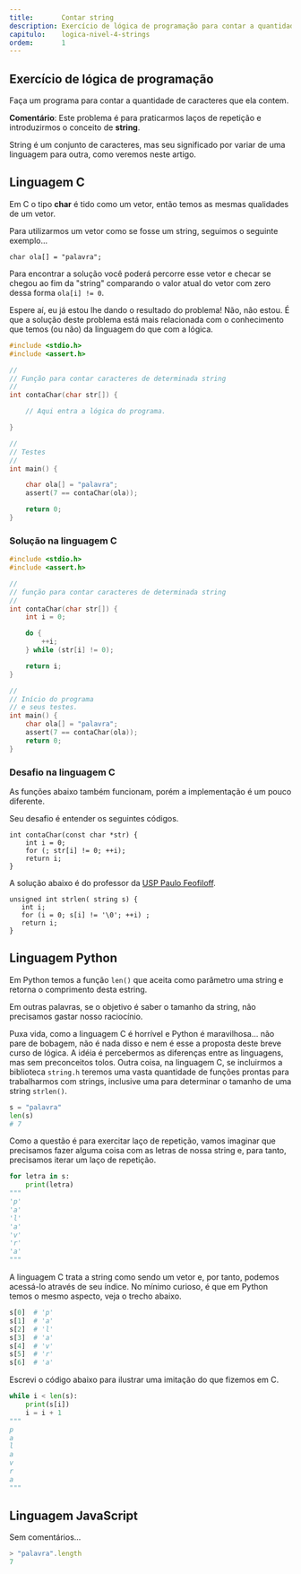 ```yaml
---
title:       Contar string
description: Exercício de lógica de programação para contar a quantidade de caracteres de uma string qualquer.
capitulo:    logica-nivel-4-strings
ordem:       1
---
```




Exercício de lógica de programação
---

Faça um programa para contar a quantidade de caracteres que ela contem.

**Comentário**: Este problema é para praticarmos laços de repetição e introduzirmos o conceito de __string__.

String é um conjunto de caracteres, mas seu significado por variar de uma linguagem para outra, como veremos neste artigo.


Linguagem C
---

Em C o tipo __char__ é tido como um vetor, então temos as mesmas qualidades de um vetor.

Para utilizarmos um vetor como se fosse um string, seguimos o seguinte exemplo...

    char ola[] = "palavra";

Para encontrar a solução você poderá percorre esse vetor e checar se chegou ao fim da "string" comparando o valor atual
do vetor com zero dessa forma `ola[i] != 0`.

Espere aí, eu já estou lhe dando o resultado do problema! Não, não estou. É que a solução deste problema está mais 
relacionada com o conhecimento que temos (ou não) da linguagem do que com a lógica.


```c
#include <stdio.h>
#include <assert.h>

//
// Função para contar caracteres de determinada string
//
int contaChar(char str[]) {

    // Aqui entra a lógica do programa.

}

//
// Testes
//
int main() {

    char ola[] = "palavra";
    assert(7 == contaChar(ola));

    return 0;
}
```



### Solução na linguagem C

```c
#include <stdio.h>
#include <assert.h>

//
// função para contar caracteres de determinada string
//
int contaChar(char str[]) {
    int i = 0;

    do {
        ++i;
    } while (str[i] != 0);

    return i;
}

//
// Início do programa
// e seus testes.
int main() {
    char ola[] = "palavra";
    assert(7 == contaChar(ola));
    return 0;
}
```

### Desafio na linguagem C

As funções abaixo também funcionam, porém a implementação é um pouco diferente. 

Seu desafio é entender os seguintes códigos.

    int contaChar(const char *str) {
        int i = 0;
        for (; str[i] != 0; ++i);
        return i;
    }

A solução abaixo é do professor da [USP Paulo Feofiloff](http://www.ime.usp.br/~pf/algoritmos/aulas/bubi2.html).

    unsigned int strlen( string s) {
       int i;
       for (i = 0; s[i] != '\0'; ++i) ;
       return i;
    }


Linguagem Python
---

Em Python temos a função `len()` que aceita como parâmetro uma string e retorna o comprimento desta estring.

Em outras palavras, se o objetivo é saber o tamanho da string, não precisamos gastar nosso raciocínio.

Puxa vida, como a linguagem C é horrível e Python é maravilhosa... não pare de bobagem, não é nada disso e nem é esse a
proposta deste breve curso de lógica. A idéia é percebermos as diferenças entre as linguagens, mas sem preconceitos tolos.
Outra coisa, na linguagem C, se incluirmos a biblioteca `string.h` teremos uma vasta quantidade de funções prontas para
trabalharmos com strings, inclusive uma para determinar o tamanho de uma string `strlen()`.

```python
s = "palavra"
len(s)
# 7
```

Como a questão é para exercitar laço de repetição, vamos imaginar que precisamos fazer alguma coisa com as letras de
nossa string e, para tanto, precisamos iterar um laço de repetição.

```python
for letra in s:
    print(letra)
"""
'p'
'a'
'l'
'a'
'v'
'r'
'a'
"""
```

A linguagem C trata a string como sendo um vetor e, por tanto, podemos acessá-lo através de seu 
índice. No mínimo curioso, é que em Python temos o mesmo aspecto, veja o trecho abaixo.

```python
s[0]  # 'p'
s[1]  # 'a'
s[2]  # 'l'
s[3]  # 'a'
s[4]  # 'v'
s[5]  # 'r'
s[6]  # 'a'
```

Escrevi o código abaixo para ilustrar uma imitação do que fizemos em C.

```python
while i < len(s):
    print(s[i])
    i = i + 1
"""
p
a
l
a
v
r
a
"""
```



Linguagem JavaScript
---

Sem comentários...

```javascript
> "palavra".length
7
```

